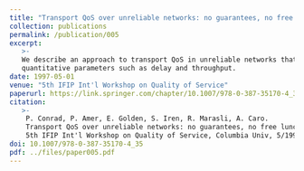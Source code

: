 ```yaml
---
title: "Transport QoS over unreliable networks: no guarantees, no free lunch!" 
collection: publications
permalink: /publication/005
excerpt:
   >-
   We describe an approach to transport QoS in unreliable networks that focuses on tradeoffs rather than guarantees. In particular, we investigate tradeoffs between qualitative QoS parameters such as order and reliability, and
   quantitative parameters such as delay and throughput. 
date: 1997-05-01
venue: "5th IFIP Int'l Workshop on Quality of Service"
paperurl: https://link.springer.com/chapter/10.1007/978-0-387-35170-4_35
citation:
   >-
    P. Conrad, P. Amer, E. Golden, S. Iren, R. Marasli, A. Caro.
    Transport QoS over unreliable networks: no guarantees, no free lunch!
    5th IFIP Int'l Workshop on Quality of Service, Columbia Univ, 5/1997, pp. 315-318.
doi: 10.1007/978-0-387-35170-4_35
pdf: ../files/paper005.pdf
---
```


